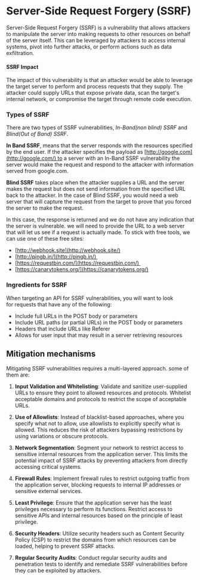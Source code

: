 # Server-Side Request Forgery (SSRF)
Server-Side Request Forgery (SSRF) is a vulnerability that allows attackers to manipulate the server into making requests to other resources on behalf of the server itself. This can be leveraged by attackers to access internal systems, pivot into further attacks, or perform actions such as data exfiltration.

#### SSRF Impact
The impact of this vulnerability is that an attacker would be able to leverage the target server to perform and process requests that they supply. The attacker could supply URLs that expose private data, scan the target's internal network, or compromise the target through remote code execution.

### Types of SSRF
There are two types of SSRF vulnerabilities, *In-Band(non blind) SSRF* and *Blind(Out of Band) SSRF*. 

**In Band SSRF**, means that the server responds with the resources specified by the end user. If the attacker specifies the payload as [http://google.com](http://google.com/) to a server with an In-Band SSRF vulnerability the server would make the request and respond to the attacker with information served from google.com. 

**Blind SSRF** takes place when the attacker supplies a URL and the server makes the request but does not send information from the specified URL back to the attacker. In the case of Blind SSRF, you would need a web server that will capture the request from the target to prove that you forced the server to make the request.

In this case, the response is returned and we do not have any indication that the server is vulnerable. we will need to provide the URL to a web server that will let us see if a request is actually made. To stick with free tools, we can use one of these free sites: 
- [http://webhook.site](http://webhook.site/)
- [http://pingb.in/](http://pingb.in/) 
- [https://requestbin.com/](https://requestbin.com/) 
- [https://canarytokens.org/](https://canarytokens.org/)

### Ingredients for SSRF

When targeting an API for SSRF vulnerabilities, you will want to look for requests that have any of the following:  

- Include full URLs in the POST body or parameters
- Include URL paths (or partial URLs) in the POST body or parameters
- Headers that include URLs like Referer
- Allows for user input that may result in a server retrieving resources


## Mitigation mechanisms
Mitigating SSRF vulnerabilities requires a multi-layered approach. some of them are:

1. **Input Validation and Whitelisting**: Validate and sanitize user-supplied URLs to ensure they point to allowed resources and protocols. Whitelist acceptable domains and protocols to restrict the scope of acceptable URLs.
    
2. **Use of Allowlists**: Instead of blacklist-based approaches, where you specify what not to allow, use allowlists to explicitly specify what is allowed. This reduces the risk of attackers bypassing restrictions by using variations or obscure protocols.
    
3. **Network Segmentation**: Segment your network to restrict access to sensitive internal resources from the application server. This limits the potential impact of SSRF attacks by preventing attackers from directly accessing critical systems.
    
4. **Firewall Rules**: Implement firewall rules to restrict outgoing traffic from the application server, blocking requests to internal IP addresses or sensitive external services.
    
5. **Least Privilege**: Ensure that the application server has the least privileges necessary to perform its functions. Restrict access to sensitive APIs and internal resources based on the principle of least privilege.
    
6. **Security Headers**: Utilize security headers such as Content Security Policy (CSP) to restrict the domains from which resources can be loaded, helping to prevent SSRF attacks.
    
7. **Regular Security Audits**: Conduct regular security audits and penetration tests to identify and remediate SSRF vulnerabilities before they can be exploited by attackers.
